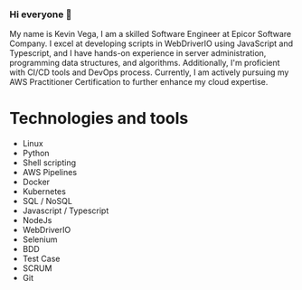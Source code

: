 ### Hi everyone 👋

My name is Kevin Vega, I am a skilled Software Engineer at Epicor Software Company. I excel at developing scripts in WebDriverIO using JavaScript and Typescript, and I have hands-on experience in server administration, programming data structures, and algorithms. Additionally, I'm proficient with CI/CD tools and DevOps process. Currently, I am actively pursuing my AWS Practitioner Certification to further enhance my cloud expertise.


# Technologies and tools
- Linux
- Python
- Shell scripting
- AWS Pipelines
- Docker
- Kubernetes
- SQL / NoSQL
- Javascript / Typescript
- NodeJs
- WebDriverIO
- Selenium
- BDD
- Test Case
- SCRUM
- Git

<!--
**kevinvegadeveloper/kevinvegadeveloper** is a ✨ _special_ ✨ repository because its `README.md` (this file) appears on your GitHub profile.

Here are some ideas to get you started:

- 🔭 I’m currently working on ...
- 🌱 I’m currently learning ...
- 👯 I’m looking to collaborate on ...
- 🤔 I’m looking for help with ...
- 💬 Ask me about ...
- 📫 How to reach me: ...
- 😄 Pronouns: ...
- ⚡ Fun fact: ...
-->

